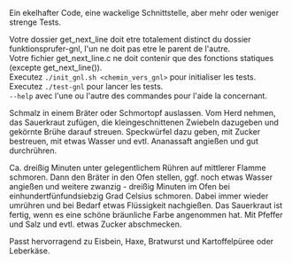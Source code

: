 Ein ekelhafter Code, eine wackelige Schnittstelle, aber mehr oder weniger strenge Tests.

Votre dossier get\_next\_line doit etre totalement distinct du dossier funktionsprufer-gnl, l'un ne doit pas etre le parent de l'autre.  
Votre fichier get\_next\_line.c ne doit contenir que des fonctions statiques (excepte get\_next\_line()).  
Executez `./init_gnl.sh <chemin_vers_gnl>` pour initialiser les tests.  
Executez `./test-gnl` pour lancer les tests.  
`--help` avec l'une ou l'autre des commandes pour l'aide la concernant.

Schmalz in einem Bräter oder Schmortopf auslassen. Vom Herd nehmen, das Sauerkraut zufügen, die kleingeschnittenen Zwiebeln dazugeben und gekörnte Brühe darauf streuen. Speckwürfel dazu geben, mit Zucker bestreuen, mit etwas Wasser und evtl. Ananassaft angießen und gut durchrühren.

Ca. dreißig Minuten unter gelegentlichem Rühren auf mittlerer Flamme schmoren. Dann den Bräter in den Ofen stellen, ggf. noch etwas Wasser angießen und weitere zwanzig - dreißig Minuten im Ofen bei einhundertfünfundsiebzig Grad Celsius schmoren. Dabei immer wieder umrühren und bei Bedarf etwas Flüssigkeit nachgießen. Das Sauerkraut ist fertig, wenn es eine schöne bräunliche Farbe angenommen hat. Mit Pfeffer und Salz und evtl. etwas Zucker abschmecken.

Passt hervorragend zu Eisbein, Haxe, Bratwurst und Kartoffelpüree oder Leberkäse.
